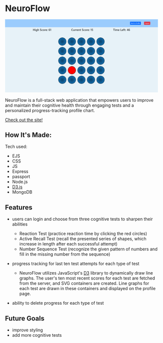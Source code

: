 # NeuroFlow

![Thumbnail](public/imgs/neuroFlowThumbnail.png)

NeuroFlow is a full-stack web application that empowers users to improve and maintain their cognitive health through engaging tests and a personalized progress-tracking profile chart.


[Check out the site!](https://web-production-9bd4.up.railway.app/)

## How It's Made:
Tech used: 
- EJS
- CSS
- JS
- Express
- passport
- Node.js
- [D3.js](https://d3js.org/)
- MongoDB

## Features

- users can login and choose from three cognitive tests to sharpen their abilities
    - Reaction Test (practice reaction time by clicking the red circles)
    - Active Recall Test (recall the presented series of shapes, which increase in length after each successful attempt)
    - Number Sequence Test (recognize the given pattern of numbers and fill in the missing number from the sequence)

- progress tracking for last ten test attempts for each type of test
    - NeuroFlow utilizes JavaScript's [D3](https://d3js.org/) library to dynamically draw line graphs. The user's ten most recent scores for each test are fetched from the server, and SVG containers are created. Line graphs for each test are drawn in these containers and displayed on the profile page.

- ability to delete progress for each type of test


## Future Goals

- improve styling
- add more cognitive tests
